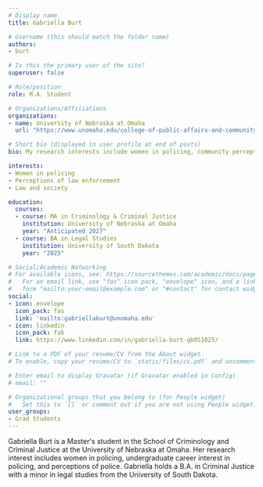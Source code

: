 ```yaml
---
# Display name
title: Gabriella Burt

# Username (this should match the folder name)
authors:
- burt

# Is this the primary user of the site?
superuser: false

# Role/position
role: M.A. Student

# Organizations/Affiliations
organizations:
- name: University of Nebraska at Omaha
  url: "https://www.unomaha.edu/college-of-public-affairs-and-community-service/criminology-and-criminal-justice/about-us/funded-graduate-students.php#Masters%20Students%20(funded%20on%20graduate%20assistantships)-main"

# Short bio (displayed in user profile at end of posts)
bio: My research interests include women in policing, community perceptions of law enforcement, and law.

interests:
- Women in policing
- Perceptions of law enforcement
- Law and society

education:
  courses:
  - course: MA in Criminology & Criminal Justice
    institution: University of Nebraska at Omaha
    year: "Anticipated 2027"
  - course: BA in Legal Studies
    institution: University of South Dakota
    year: "2025"

# Social/Academic Networking
# For available icons, see: https://sourcethemes.com/academic/docs/page-builder/#icons
#   For an email link, use "fas" icon pack, "envelope" icon, and a link in the
#   form "mailto:your-email@example.com" or "#contact" for contact widget.
social:
- icon: envelope
  icon_pack: fas
  link: 'mailto:gabriellaburt@unomaha.edu'
- icon: linkedin
  icon_pack: fab
  link: https://www.linkedin.com/in/gabriella-burt-gb051025/

# Link to a PDF of your resume/CV from the About widget.
# To enable, copy your resume/CV to `static/files/cv.pdf` and uncomment the lines below.

# Enter email to display Gravatar (if Gravatar enabled in Config)
# email: ""

# Organizational groups that you belong to (for People widget)
#   Set this to `[]` or comment out if you are not using People widget.
user_groups:
- Grad Students
---
```

Gabriella Burt is a Master's student in the School of Criminology and Criminal Justice at the University of Nebraska at Omaha. Her research interest includes women in policing, undergraduate career interest in policing, and perceptions of police. Gabriella holds a B.A. in Criminal Justice with a minor in legal studies from the University of South Dakota.